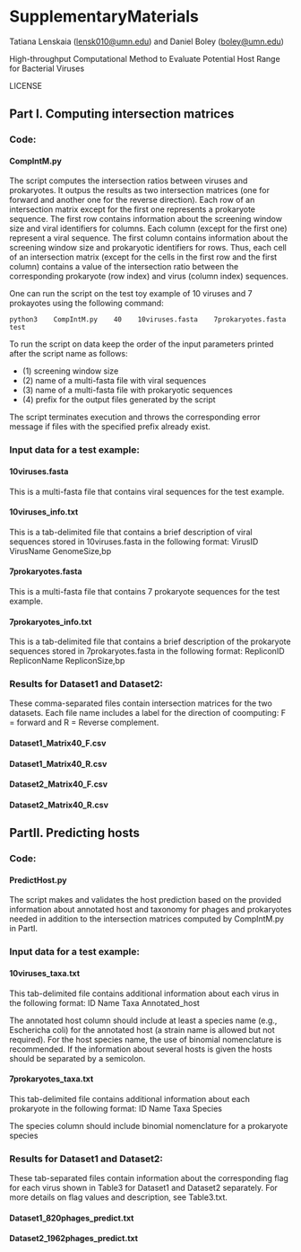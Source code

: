 # SupplementaryMaterials

Tatiana Lenskaia (lensk010@umn.edu) and Daniel Boley (boley@umn.edu)

High-throughput Computational Method to Evaluate Potential Host Range for Bacterial Viruses

LICENSE

## Part I. Computing intersection matrices

### Code:
#### CompIntM.py
The script computes the intersection ratios between viruses and prokaryotes. It outpus the results as two intersection matrices (one for forward and another one for the reverse direction). Each row of an intersection matrix except for the first one represents a prokaryote sequence. The first row contains information about the screening window size and viral identifiers for columns. Each column (except for the first one) represent a viral sequence. The first column contains information about the screening window size and prokaryotic identifiers for rows. Thus, each cell of an intersection matrix (except for the cells in the first row and the first column) contains a value of the intersection ratio between the corresponding prokaryote (row index) and virus (column index) sequences.

One can run the script on the test toy example of 10 viruses and 7 prokayotes using the following command:

`python3    CompIntM.py    40    10viruses.fasta    7prokaryotes.fasta     test`

To run the script on data keep the order of the input parameters printed after the script name as follows:
* (1) screening window size
* (2) name of a multi-fasta file with viral sequences
* (3) name of a multi-fasta file with prokaryotic sequences
* (4) prefix for the output files generated by the script 

The script terminates execution and throws the corresponding error message if files with the specified prefix already exist.

### Input data for a test example:
#### 10viruses.fasta

This is a multi-fasta file that contains viral sequences for the test example.

#### 10viruses_info.txt

This is a tab-delimited file that contains a brief description of viral sequences stored in 10viruses.fasta in the following format: VirusID  VirusName GenomeSize,bp

#### 7prokaryotes.fasta

This is a multi-fasta file that contains 7 prokaryote sequences for the test example.

#### 7prokaryotes_info.txt

This is a tab-delimited file that contains a brief description of the prokaryote sequences stored in 7prokaryotes.fasta in the following format: RepliconID RepliconName  RepliconSize,bp

### Results for Dataset1 and Dataset2:
These comma-separated files contain intersection matrices for the two datasets. 
Each file name includes a label for the direction of coomputing: F = forward and R = Reverse complement.
#### Dataset1_Matrix40_F.csv
#### Dataset1_Matrix40_R.csv
#### Dataset2_Matrix40_F.csv
#### Dataset2_Matrix40_R.csv

## PartII. Predicting hosts

### Code:
#### PredictHost.py
The script makes and validates the host prediction based on the provided information about annotated host and taxonomy for phages and prokaryotes needed in addition to the intersection matrices computed by CompIntM.py in PartI.

### Input data for a test example:
#### 10viruses_taxa.txt
This tab-delimited file contains additional information about each virus in the following format:
ID	Name	Taxa	Annotated_host

The annotated host column should include at least a species name (e.g., Eschericha coli) for the annotated host (a strain name is allowed but not required). For the host species name, the use of binomial nomenclature is recommended. If the information about several hosts is given the hosts should be separated by a semicolon.

#### 7prokaryotes_taxa.txt
This tab-delimited file contains additional information about each prokaryote in the following format:
ID	Name	Taxa	Species

The species column should include binomial nomenclature for a prokaryote species

### Results for Dataset1 and Dataset2:
These tab-separated files contain information about the corresponding flag for each virus shown in Table3
for Dataset1 and Dataset2 separately. For more details on flag values and description, see Table3.txt.
#### Dataset1_820phages_predict.txt
#### Dataset2_1962phages_predict.txt

